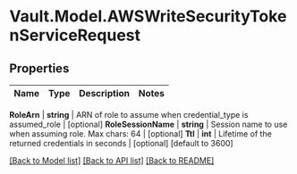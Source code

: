 # Vault.Model.AWSWriteSecurityTokenServiceRequest

## Properties

Name | Type | Description | Notes
------------ | ------------- | ------------- | -------------

**RoleArn** | **string** | ARN of role to assume when credential_type is assumed_role | [optional] **RoleSessionName** | **string** | Session name to use when assuming role. Max chars: 64 | [optional] **Ttl** | **int** | Lifetime of the returned credentials in seconds | [optional] [default to 3600]

[[Back to Model list]](../README.md#documentation-for-models) [[Back to API list]](../README.md#documentation-for-api-endpoints) [[Back to README]](../README.md)

